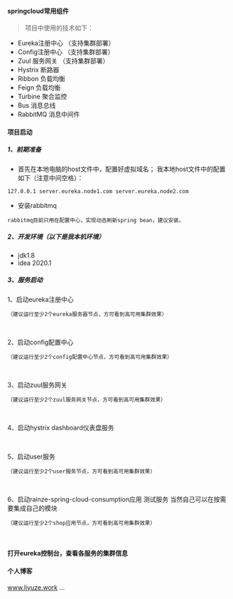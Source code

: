 #### springcloud常用组件
> 项目中使用的技术如下：
- Eureka注册中心 （支持集群部署）
- Config注册中心 （支持集群部署）
- Zuul 服务网关  （支持集群部署）
- Hystrix 断路器
- Ribbon 负载均衡
- Feign 负载均衡
- Turbine 聚合监控
- Bus 消息总线
- RabbitMQ 消息中间件

#### 项目启动 
##### 1、前期准备
- 首先在本地电脑的host文件中，配置好虚拟域名；
  我本地host文件中的配置如下（注意中间空格）：
```
127.0.0.1 server.eureka.node1.com server.eureka.node2.com
```
- 安装rabbitmq
```
rabbitmq目前只用在配置中心，实现动态刷新spring bean，建议安装。
```

##### 2、开发环境（以下是我本机环境）

- jdk1.8
- idea 2020.1

##### 3、服务启动
1、启动eureka注册中心 
```
（建议运行至少2个eureka服务器节点，方可看到高可用集群效果）
```
<br/>

2、启动config配置中心
```
（建议运行至少2个config配置中心节点，方可看到高可用集群效果）
```
<br/>

3、启动zuul服务网关
```
（建议运行至少2个zuul服务网关节点，方可看到高可用集群效果）
```
<br/>

4、启动hystrix dashboard仪表盘服务

<br/>

5、启动user服务
```
（建议运行至少2个user服务节点，方可看到高可用集群效果）
```
<br/>

6、启动rainze-spring-cloud-consumption应用 测试服务 当然自己可以在按需要集成自己的模块
```
（建议运行至少2个shop应用节点，方可看到高可用集群效果）
```
<br/>

#### 打开eureka控制台，查看各服务的集群信息

#### 个人博客
www.liyuze.work
...